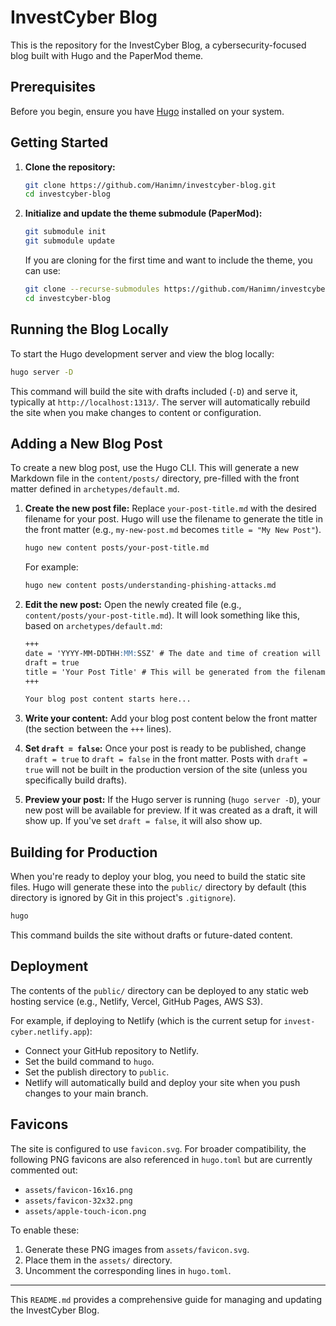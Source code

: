 # InvestCyber Blog

This is the repository for the InvestCyber Blog, a cybersecurity-focused blog built with Hugo and the PaperMod theme.

## Prerequisites

Before you begin, ensure you have [Hugo](https://gohugo.io/getting-started/installing/) installed on your system.

## Getting Started

1.  **Clone the repository:**
    ```bash
    git clone https://github.com/Hanimn/investcyber-blog.git
    cd investcyber-blog
    ```

2.  **Initialize and update the theme submodule (PaperMod):**
    ```bash
    git submodule init
    git submodule update
    ```
    If you are cloning for the first time and want to include the theme, you can use:
    ```bash
    git clone --recurse-submodules https://github.com/Hanimn/investcyber-blog.git
    cd investcyber-blog
    ```

## Running the Blog Locally

To start the Hugo development server and view the blog locally:

```bash
hugo server -D
```

This command will build the site with drafts included (`-D`) and serve it, typically at `http://localhost:1313/`. The server will automatically rebuild the site when you make changes to content or configuration.

## Adding a New Blog Post

To create a new blog post, use the Hugo CLI. This will generate a new Markdown file in the `content/posts/` directory, pre-filled with the front matter defined in `archetypes/default.md`.

1.  **Create the new post file:**
    Replace `your-post-title.md` with the desired filename for your post. Hugo will use the filename to generate the title in the front matter (e.g., `my-new-post.md` becomes `title = "My New Post"`).
    ```bash
    hugo new content posts/your-post-title.md
    ```
    For example:
    ```bash
    hugo new content posts/understanding-phishing-attacks.md
    ```

2.  **Edit the new post:**
    Open the newly created file (e.g., `content/posts/your-post-title.md`). It will look something like this, based on `archetypes/default.md`:

    ```markdown
    +++
    date = 'YYYY-MM-DDTHH:MM:SSZ' # The date and time of creation will be automatically filled
    draft = true
    title = 'Your Post Title' # This will be generated from the filename
    +++

    Your blog post content starts here...
    ```

3.  **Write your content:**
    Add your blog post content below the front matter (the section between the `+++` lines).

4.  **Set `draft = false`:**
    Once your post is ready to be published, change `draft = true` to `draft = false` in the front matter. Posts with `draft = true` will not be built in the production version of the site (unless you specifically build drafts).

5.  **Preview your post:**
    If the Hugo server is running (`hugo server -D`), your new post will be available for preview. If it was created as a draft, it will show up. If you've set `draft = false`, it will also show up.

## Building for Production

When you're ready to deploy your blog, you need to build the static site files. Hugo will generate these into the `public/` directory by default (this directory is ignored by Git in this project's `.gitignore`).

```bash
hugo
```

This command builds the site without drafts or future-dated content.

## Deployment

The contents of the `public/` directory can be deployed to any static web hosting service (e.g., Netlify, Vercel, GitHub Pages, AWS S3).

For example, if deploying to Netlify (which is the current setup for `invest-cyber.netlify.app`):
*   Connect your GitHub repository to Netlify.
*   Set the build command to `hugo`.
*   Set the publish directory to `public`.
*   Netlify will automatically build and deploy your site when you push changes to your main branch.

## Favicons

The site is configured to use `favicon.svg`. For broader compatibility, the following PNG favicons are also referenced in `hugo.toml` but are currently commented out:
*   `assets/favicon-16x16.png`
*   `assets/favicon-32x32.png`
*   `assets/apple-touch-icon.png`

To enable these:
1.  Generate these PNG images from `assets/favicon.svg`.
2.  Place them in the `assets/` directory.
3.  Uncomment the corresponding lines in `hugo.toml`.

---

This `README.md` provides a comprehensive guide for managing and updating the InvestCyber Blog.
